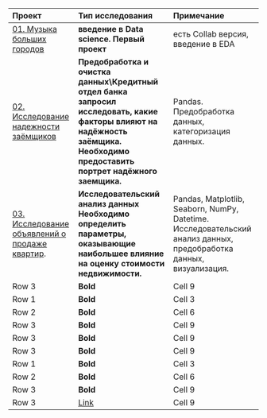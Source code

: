 | Проект  | Тип исследования | Примечание |
|:------------- |:---------------|:-------------|
| [01. Музыка больших городов](https://github.com/Suntinel/projects_1/tree/c2b056d76fee2bffd960d3721af58396699b3ca4/music_of_cities)         | **введение в Data science. Первый проект**        | есть Collab версия, введение в EDA      |
| [02. Исследование надежности заёмщиков](https://github.com/Suntinel/projects_1/tree/23bb77c162f212f6a266fa15de92fdbc984b6f95/borrowers)         | **Предобработка и очистка данных\Кредитный отдел банка запросил исследовать, какие факторы влияют на надёжность заёмщика. Необходимо предоставить портрет надёжного заемщика.**        | Pandas. Предобработка данных, категоризация данных.        |
| [03. Исследование объявлений о продаже квартир](https://github.com/Suntinel/projects_1/tree/ab40ed521fc95fa2e0b3e5b2265da42fd7078e95/real_state_eda).       | **Исследовательский анализ данных Необходимо определить параметры, оказывающие наибольшее влияние на оценку стоимости недвижимости.**       | Pandas, Matplotlib, Seaborn, NumPy, Datetime. Исследовательский анализ данных, предобработка данных, визуализация.        |
| Row 3         | **Bold**       | Cell 9        |
| Row 1         | **Bold**       | Cell 3        |
| Row 2         | **Bold**       | Cell 6        |
| Row 3         | **Bold**       | Cell 9        |
| Row 3         | **Bold**       | Cell 9        |
| Row 3         | **Bold**       | Cell 9        |
| Row 1         | **Bold**       | Cell 3        |
| Row 2         | **Bold**       | Cell 6        |
| Row 3         | **Bold**       | Cell 9        |
| Row 3         | [Link](dot.com) | Cell 9        |
